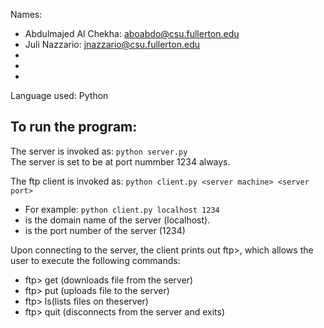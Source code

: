Names: 
- Abdulmajed Al Chekha: aboabdo@csu.fullerton.edu
- Juli Nazzario: jnazzario@csu.fullerton.edu
-
-
-
Language used: Python

## To run the program:
The server is invoked as: `python server.py`<br>
    The server is set to be at port nummber 1234 always.

The ftp client is invoked as: `python client.py <server machine> <server port>`
- For example: `python client.py localhost 1234`
- <server machine> is the domain name of the server (localhost).
- <server port> is the port number of the server (1234)
    
Upon connecting to the server, the client prints out ftp>, which allows the user to execute the following commands:  
- ftp> get <filename> (downloads file <file name> from the server)
- ftp> put <filename> (uploads file <file name> to the server)
- ftp> ls(lists files on theserver)
- ftp> quit (disconnects from the server and exits)
